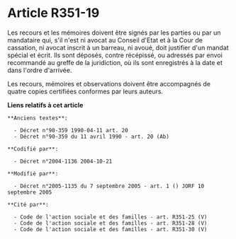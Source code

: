 # Article R351-19

Les recours et les mémoires doivent être signés par les parties ou par un mandataire qui, s'il n'est ni avocat au Conseil
d'Etat et à la Cour de cassation, ni avocat inscrit à un barreau, ni avoué, doit justifier d'un mandat spécial et écrit. Ils
sont déposés, contre récépissé, ou adressés par envoi recommandé au greffe de la juridiction, où ils sont enregistrés à la
date et dans l'ordre d'arrivée.

Les recours, mémoires et observations doivent être accompagnés de quatre copies certifiées conformes par leurs auteurs.

**Liens relatifs à cet article**

	**Anciens textes**:

	  - Décret n°90-359 1990-04-11 art. 20
	  - Décret n°90-359 du 11 avril 1990 - art. 20 (Ab)

	**Codifié par**:

	  - Décret n°2004-1136 2004-10-21

	**Modifié par**:

	  - Décret n°2005-1135 du 7 septembre 2005 - art. 1 () JORF 10 septembre 2005

	**Cité par**:

	  - Code de l'action sociale et des familles - art. R351-25 (V)
	  - Code de l'action sociale et des familles - art. R351-28 (V)
	  - Code de l'action sociale et des familles - art. R351-30 (V)
